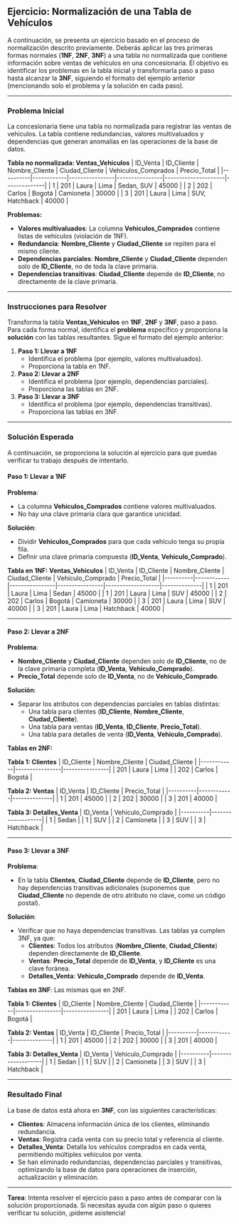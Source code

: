 ## **Ejercicio: Normalización de una Tabla de Vehículos**

A continuación, se presenta un ejercicio basado en el proceso de normalización descrito previamente. Deberás aplicar las tres primeras formas normales (**1NF**, **2NF**, **3NF**) a una tabla no normalizada que contiene información sobre ventas de vehículos en una concesionaria. El objetivo es identificar los problemas en la tabla inicial y transformarla paso a paso hasta alcanzar la **3NF**, siguiendo el formato del ejemplo anterior (mencionando solo el problema y la solución en cada paso).

---

### **Problema Inicial**

La concesionaria tiene una tabla no normalizada para registrar las ventas de vehículos. La tabla contiene redundancias, valores multivaluados y dependencias que generan anomalías en las operaciones de la base de datos.

**Tabla no normalizada: Ventas_Vehiculos**
| ID_Venta | ID_Cliente | Nombre_Cliente | Ciudad_Cliente | Vehiculos_Comprados | Precio_Total |
|----------|------------|----------------|----------------|---------------------|--------------|
| 1        | 201        | Laura          | Lima           | Sedan, SUV          | 45000        |
| 2        | 202        | Carlos         | Bogotá         | Camioneta           | 30000        |
| 3        | 201        | Laura          | Lima           | SUV, Hatchback      | 40000        |

**Problemas:**
- **Valores multivaluados**: La columna **Vehiculos_Comprados** contiene listas de vehículos (violación de 1NF).
- **Redundancia**: **Nombre_Cliente** y **Ciudad_Cliente** se repiten para el mismo cliente.
- **Dependencias parciales**: **Nombre_Cliente** y **Ciudad_Cliente** dependen solo de **ID_Cliente**, no de toda la clave primaria.
- **Dependencias transitivas**: **Ciudad_Cliente** depende de **ID_Cliente**, no directamente de la clave primaria.

---

### **Instrucciones para Resolver**

Transforma la tabla **Ventas_Vehiculos** en **1NF**, **2NF** y **3NF**, paso a paso. Para cada forma normal, identifica el **problema** específico y proporciona la **solución** con las tablas resultantes. Sigue el formato del ejemplo anterior:

1. **Paso 1: Llevar a 1NF**
   - Identifica el problema (por ejemplo, valores multivaluados).
   - Proporciona la tabla en 1NF.
2. **Paso 2: Llevar a 2NF**
   - Identifica el problema (por ejemplo, dependencias parciales).
   - Proporciona las tablas en 2NF.
3. **Paso 3: Llevar a 3NF**
   - Identifica el problema (por ejemplo, dependencias transitivas).
   - Proporciona las tablas en 3NF.

---

### **Solución Esperada**

A continuación, se proporciona la solución al ejercicio para que puedas verificar tu trabajo después de intentarlo.

#### **Paso 1: Llevar a 1NF**
**Problema**: 
- La columna **Vehiculos_Comprados** contiene valores multivaluados.
- No hay una clave primaria clara que garantice unicidad.

**Solución**: 
- Dividir **Vehiculos_Comprados** para que cada vehículo tenga su propia fila.
- Definir una clave primaria compuesta (**ID_Venta**, **Vehiculo_Comprado**).

**Tabla en 1NF: Ventas_Vehiculos**
| ID_Venta | ID_Cliente | Nombre_Cliente | Ciudad_Cliente | Vehiculo_Comprado | Precio_Total |
|----------|------------|----------------|----------------|-------------------|--------------|
| 1        | 201        | Laura          | Lima           | Sedan             | 45000        |
| 1        | 201        | Laura          | Lima           | SUV               | 45000        |
| 2        | 202        | Carlos         | Bogotá         | Camioneta         | 30000        |
| 3        | 201        | Laura          | Lima           | SUV               | 40000        |
| 3        | 201        | Laura          | Lima           | Hatchback         | 40000        |

---

#### **Paso 2: Llevar a 2NF**
**Problema**: 
- **Nombre_Cliente** y **Ciudad_Cliente** dependen solo de **ID_Cliente**, no de la clave primaria completa (**ID_Venta**, **Vehiculo_Comprado**).
- **Precio_Total** depende solo de **ID_Venta**, no de **Vehiculo_Comprado**.

**Solución**: 
- Separar los atributos con dependencias parciales en tablas distintas:
  - Una tabla para clientes (**ID_Cliente**, **Nombre_Cliente**, **Ciudad_Cliente**).
  - Una tabla para ventas (**ID_Venta**, **ID_Cliente**, **Precio_Total**).
  - Una tabla para detalles de venta (**ID_Venta**, **Vehiculo_Comprado**).

**Tablas en 2NF:**

**Tabla 1: Clientes**
| ID_Cliente | Nombre_Cliente | Ciudad_Cliente |
|------------|----------------|----------------|
| 201        | Laura          | Lima           |
| 202        | Carlos         | Bogotá         |

**Tabla 2: Ventas**
| ID_Venta | ID_Cliente | Precio_Total |
|----------|------------|--------------|
| 1        | 201        | 45000        |
| 2        | 202        | 30000        |
| 3        | 201        | 40000        |

**Tabla 3: Detalles_Venta**
| ID_Venta | Vehiculo_Comprado |
|----------|-------------------|
| 1        | Sedan             |
| 1        | SUV               |
| 2        | Camioneta         |
| 3        | SUV               |
| 3        | Hatchback         |

---

#### **Paso 3: Llevar a 3NF**
**Problema**: 
- En la tabla **Clientes**, **Ciudad_Cliente** depende de **ID_Cliente**, pero no hay dependencias transitivas adicionales (suponemos que **Ciudad_Cliente** no depende de otro atributo no clave, como un código postal).

**Solución**: 
- Verificar que no haya dependencias transitivas. Las tablas ya cumplen 3NF, ya que:
  - **Clientes**: Todos los atributos (**Nombre_Cliente**, **Ciudad_Cliente**) dependen directamente de **ID_Cliente**.
  - **Ventas**: **Precio_Total** depende de **ID_Venta**, y **ID_Cliente** es una clave foránea.
  - **Detalles_Venta**: **Vehiculo_Comprado** depende de **ID_Venta**.

**Tablas en 3NF**: Las mismas que en 2NF.

**Tabla 1: Clientes**
| ID_Cliente | Nombre_Cliente | Ciudad_Cliente |
|------------|----------------|----------------|
| 201        | Laura          | Lima           |
| 202        | Carlos         | Bogotá         |

**Tabla 2: Ventas**
| ID_Venta | ID_Cliente | Precio_Total |
|----------|------------|--------------|
| 1        | 201        | 45000        |
| 2        | 202        | 30000        |
| 3        | 201        | 40000        |

**Tabla 3: Detalles_Venta**
| ID_Venta | Vehiculo_Comprado |
|----------|-------------------|
| 1        | Sedan             |
| 1        | SUV               |
| 2        | Camioneta         |
| 3        | SUV               |
| 3        | Hatchback         |

---

### **Resultado Final**
La base de datos está ahora en **3NF**, con las siguientes características:
- **Clientes**: Almacena información única de los clientes, eliminando redundancia.
- **Ventas**: Registra cada venta con su precio total y referencia al cliente.
- **Detalles_Venta**: Detalla los vehículos comprados en cada venta, permitiendo múltiples vehículos por venta.
- Se han eliminado redundancias, dependencias parciales y transitivas, optimizando la base de datos para operaciones de inserción, actualización y eliminación.

---

**Tarea**: Intenta resolver el ejercicio paso a paso antes de comparar con la solución proporcionada. Si necesitas ayuda con algún paso o quieres verificar tu solución, ¡pídeme asistencia!